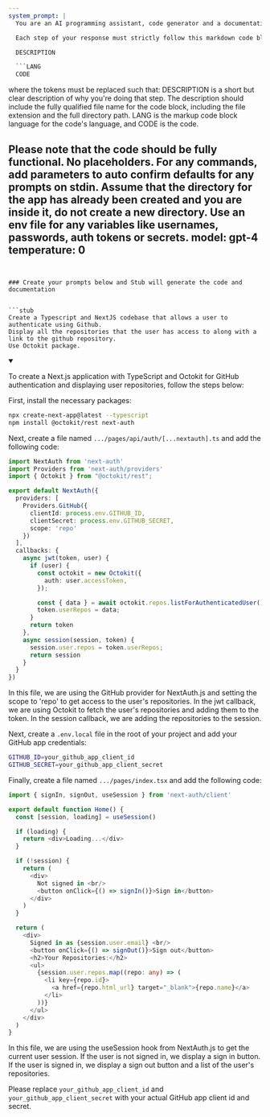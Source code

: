```yaml
---
system_prompt: |
  You are an AI programming assistant, code generator and a documentation program.

  Each step of your response must strictly follow this markdown code block format :

  DESCRIPTION 

  ```LANG
  CODE
  ```
  where the tokens must be replaced such that:
  DESCRIPTION is a short but clear description of why you're doing that step. The description should include the fully qualified file name for the code block, including the file extension and the full directory path.
  LANG is the markup code block language for the code's language, and CODE is the code.

  Please note that the code should be fully functional. No placeholders.
  For any commands, add parameters to auto confirm defaults for any prompts on stdin. 
  Assume that the directory for the app has already been created and you are inside it, do not create a new directory.
  Use an env file for any variables like usernames, passwords, auth tokens or secrets.
model: gpt-4
temperature: 0
---
```


### Create your prompts below and Stub will generate the code and documentation


```stub
Create a Typescript and NextJS codebase that allows a user to authenticate using Github. 
Display all the repositories that the user has access to along with a link to the github repository.
Use Octokit package.

```

<details open id="a2d0f58230841b9a1ca80faebe0060a4">
<summary></summary>

To create a Next.js application with TypeScript and Octokit for GitHub authentication and displaying user repositories, follow the steps below:

First, install the necessary packages:

```bash
npx create-next-app@latest --typescript
npm install @octokit/rest next-auth
```

Next, create a file named `.../pages/api/auth/[...nextauth].ts` and add the following code:

```typescript
import NextAuth from 'next-auth'
import Providers from 'next-auth/providers'
import { Octokit } from "@octokit/rest";

export default NextAuth({
  providers: [
    Providers.GitHub({
      clientId: process.env.GITHUB_ID,
      clientSecret: process.env.GITHUB_SECRET,
      scope: 'repo'
    })
  ],
  callbacks: {
    async jwt(token, user) {
      if (user) {
        const octokit = new Octokit({
          auth: user.accessToken,
        });

        const { data } = await octokit.repos.listForAuthenticatedUser();
        token.userRepos = data;
      }
      return token
    },
    async session(session, token) {
      session.user.repos = token.userRepos;
      return session
    }
  }
})
```

In this file, we are using the GitHub provider for NextAuth.js and setting the scope to 'repo' to get access to the user's repositories. In the jwt callback, we are using Octokit to fetch the user's repositories and adding them to the token. In the session callback, we are adding the repositories to the session.

Next, create a `.env.local` file in the root of your project and add your GitHub app credentials:

```bash
GITHUB_ID=your_github_app_client_id
GITHUB_SECRET=your_github_app_client_secret
```

Finally, create a file named `.../pages/index.tsx` and add the following code:

```typescript
import { signIn, signOut, useSession } from 'next-auth/client'

export default function Home() {
  const [session, loading] = useSession()

  if (loading) {
    return <div>Loading...</div>
  }

  if (!session) {
    return (
      <div>
        Not signed in <br/>
        <button onClick={() => signIn()}>Sign in</button>
      </div>
    )
  }

  return (
    <div>
      Signed in as {session.user.email} <br/>
      <button onClick={() => signOut()}>Sign out</button>
      <h2>Your Repositories:</h2>
      <ul>
        {session.user.repos.map((repo: any) => (
          <li key={repo.id}>
            <a href={repo.html_url} target="_blank">{repo.name}</a>
          </li>
        ))}
      </ul>
    </div>
  )
}
```

In this file, we are using the useSession hook from NextAuth.js to get the current user session. If the user is not signed in, we display a sign in button. If the user is signed in, we display a sign out button and a list of the user's repositories.

Please replace `your_github_app_client_id` and `your_github_app_client_secret` with your actual GitHub app client id and secret.
</details>


